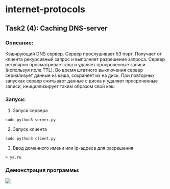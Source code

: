 # internet-protocols
## Task2 (4): Caching DNS-server

### Описание:
Кэширующий DNS сервер. Сервер прослушивает 53 порт. 
Получает от клиента рекурсивный запрос и выполняет разрешение запроса.
Сервер регулярно просматривает кэш и удаляет просроченные записи (используя поле TTL).
Во время штатного выключения сервер сериализует данные из кэша, сохраняет их на диск. 
При повторных запусках сервер считывает данные с диска и удаляет просроченные записи, 
инициализирует таким образом свой кэш

### Запуск:
1.  Запуск сервера
```
sudo python3 server.py
```
2.  Запуск клиента
```
sudo python3 client.py
```
3.  Ввод доменного имени или ip-адреса для разрешения
```
> ya.ru
```

### Демонстрация программы:

![](https://media.giphy.com/media/v1.Y2lkPTc5MGI3NjExMDUyODNiMzk4OWM1MmM0ZWQyNDQxZGExOTllZmEyZmZiZDllZDVhNCZlcD12MV9pbnRlcm5hbF9naWZzX2dpZklkJmN0PWc/Ni68oOHlzJ8WIrVdkf/giphy.gif)
